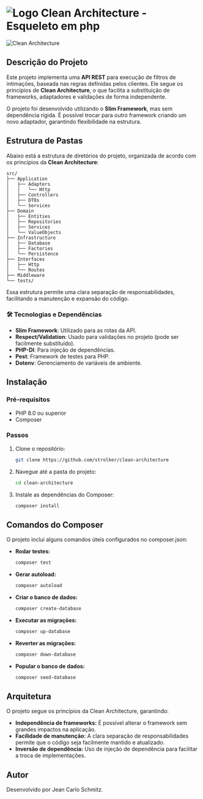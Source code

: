 # ![Logo](https://your-image-url-here) Clean Architecture - Esqueleto em php

![Clean Architecture](https://cesarmauri.com/wp-content/uploads/sites/2/mobile-development-900.jpg)

## Descrição do Projeto

Este projeto implementa uma **API REST** para execução de filtros de intimações, baseada nas regras definidas pelos clientes. Ele segue os princípios de **Clean Architecture**, o que facilita a substituição de frameworks, adaptadores e validações de forma independente.

O projeto foi desenvolvido utilizando o **Slim Framework**, mas sem dependência rígida. É possível trocar para outro framework criando um novo adaptador, garantindo flexibilidade na estrutura.

## Estrutura de Pastas

Abaixo está a estrutura de diretórios do projeto, organizada de acordo com os princípios da **Clean Architecture**:
```
src/
├── Application
│   ├── Adapters
│   │   └── Http
│   ├── Controllers
│   ├── DTOs
│   └── Services
├── Domain
│   ├── Entities
│   ├── Repositories
│   ├── Services
│   └── ValueObjects
├── Infrastructure
│   ├── Database
│   ├── Factories
│   └── Persistence
├── Interfaces
│   ├── Http
│   └── Routes
├── Middleware
└── tests/
```

Essa estrutura permite uma clara separação de responsabilidades, facilitando a manutenção e expansão do código.

### 🛠️ Tecnologias e Dependências

- **Slim Framework**: Utilizado para as rotas da API.
- **Respect/Validation**: Usado para validações no projeto (pode ser facilmente substituído).
- **PHP-DI**: Para injeção de dependências.
- **Pest**: Framework de testes para PHP.
- **Dotenv**: Gerenciamento de variáveis de ambiente.

## Instalação

### Pré-requisitos

- PHP 8.0 ou superior
- Composer

### Passos

1. Clone o repositório:

   ```bash
   git clone https://github.com/strolker/clean-architecture
   ```

2. Navegue até a pasta do projeto:

   ```bash
   cd clean-architecture
   ```

3. Instale as dependências do Composer:

   ```bash
   composer install
   ```

## Comandos do Composer
O projeto inclui alguns comandos úteis configurados no composer.json:

- **Rodar testes:**
   ```bash
   composer test
   ```

- **Gerar autoload:**
   ```bash
   composer autoload
   ```

- **Criar o banco de dados:**
   ```bash
   composer create-database
   ```

- **Executar as migrações:**
   ```bash
   composer up-database
   ```

- **Reverter as migrações:**
   ```bash
   composer down-database
   ```

- **Popular o banco de dados:**
   ```bash
   composer seed-database
   ```

## Arquitetura
O projeto segue os princípios da Clean Architecture, garantindo:

- **Independência de frameworks:** É possível alterar o framework sem grandes impactos na aplicação.
- **Facilidade de manutenção:** A clara separação de responsabilidades permite que o código seja facilmente mantido e atualizado.
- **Inversão de dependência:** Uso de injeção de dependência para facilitar a troca de implementações.

## Autor
Desenvolvido por Jean Carlo Schmitz.
